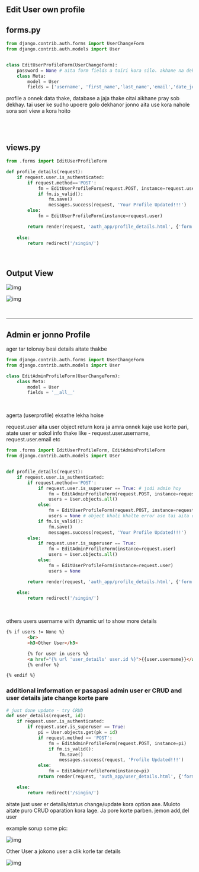 ## Edit User own profile

forms.py
-
```python
from django.contrib.auth.forms import UserChangeForm
from django.contrib.auth.models import User


class EditUserProfileForm(UserChangeForm):
    password = None # aita form fields a toiri kora silo. akhane na dekhanor jonno used 'none'
    class Meta:
        model = User
        fields = ['username', 'first_name','last_name','email','date_joined']
```

profile a onnek data thake, database a jaja thake oitai aikhane pray sob dekhay. tai user ke sudho upoere golo dekhanor jonno aita use kora nahole sora sori view a kora hoito


<br>
<br>

views.py
-
```python
from .forms import EditUserProfileForm

def profile_details(request):
    if request.user.is_authenticated:
        if request.method=='POST':
            fm = EditUserProfileForm(request.POST, instance=request.user) #kon user setar bujhar jonno isinstance
            if fm.is_valid():
                fm.save()
                messages.success(request, 'Your Profile Updated!!!')
        else:
            fm = EditUserProfileForm(instance=request.user)

        return render(request, 'auth_app/profile_details.html', {'form':fm})
    
    else:
        return redirect('/singin/')
```

<br>

## Output View

![img](./profile.jpg)

![img](./profile-up.jpg)


<br>

---

## Admin er jonno Profile

ager tar tolonay besi details aitate thakbe

```python
from django.contrib.auth.forms import UserChangeForm
from django.contrib.auth.models import User

class EditAdminProfileForm(UserChangeForm):
    class Meta:
        model = User
        fields = '__all__'
```

<br>


agerta (userprofile) eksathe lekha hoise

request.user aita user object return kora ja amra onnek kaje use korte pari, atate user er sokol info thake like - request.user.username, request.user.email etc

```python
from .forms import EditUserProfileForm, EditAdminProfileForm
from django.contrib.auth.models import User


def profile_details(request):
    if request.user.is_authenticated:
        if request.method=='POST':
            if request.user.is_superuser == True: # jodi admin hoy
                fm = EditAdminProfileForm(request.POST, instance=request.user)
                users = User.objects.all()
            else:
                fm = EditUserProfileForm(request.POST, instance=request.user) #kon user setar bujhar jonno isinstance
                users = None # object khali khalte error ase tai aita deya hoise
            if fm.is_valid():
                fm.save()
                messages.success(request, 'Your Profile Updated!!!')
        else:
            if request.user.is_superuser == True:
                fm = EditAdminProfileForm(instance=request.user)
                users = User.objects.all()
            else:
                fm = EditUserProfileForm(instance=request.user)
                users = None

        return render(request, 'auth_app/profile_details.html', {'form':fm, 'users':users})
    
    else:
        return redirect('/singin/')
```

<br>

others users username with dynamic url to show more details
```html
{% if users != None %}
        <br>
        <h3>Other User</h3>

        {% for user in users %}
        <a href="{% url 'user_details' user.id %}">{{user.username}}</a>
        {% endfor %}

{% endif %}
```

### additional imformation er pasapasi admin user er CRUD and user details jate change korte pare

```python
# just done update - try CRUD
def user_details(request, id):
    if request.user.is_authenticated:
        if request.user.is_superuser == True:
            pi = User.objects.get(pk = id)
            if request.method == 'POST':
                fm = EditAdminProfileForm(request.POST, instance=pi)
                if fm.is_valid():
                    fm.save()
                    messages.success(request, 'Profile Updated!!!')
            else:
                fm = EditAdminProfileForm(instance=pi)
            return render(request, 'auth_app/user_details.html', {'form': fm})

    else:
        return redirect('/singin/')
```
aitate just user er details/status change/update kora option ase. Muloto aitate puro CRUD oparation kora lage. Ja pore korte parben. jemon add,del user

example sorup some pic:

![img](./admin-pro.jpg)

Other User a jokono user a clik korle tar details

![img](./admin-user.jpg)